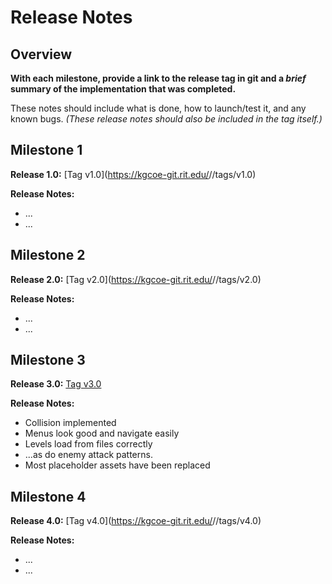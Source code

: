 # Release Notes

## Overview
**With each milestone, provide a link to the release tag in git and a _brief_ summary of the implementation that was completed.**

These notes should include what is done, how to launch/test it, and any known bugs. _(These release notes should also be included in the tag itself.)_

## Milestone 1
**Release 1.0:** [Tag v1.0](https://kgcoe-git.rit.edu/<OWNER USERNAME>/<REPO NAME>/tags/v1.0)

**Release Notes:**
- ...
- ...

## Milestone 2
**Release 2.0:** [Tag v2.0](https://kgcoe-git.rit.edu/<OWNER USERNAME>/<REPO NAME>/tags/v2.0)

**Release Notes:**
- ...
- ...

## Milestone 3
**Release 3.0:** [Tag v3.0](https://kgcoe-git.rit.edu/eh8582/gdaps2-2185-section_2_Team_3/tags/3.0)


**Release Notes:**
- Collision implemented
- Menus look good and navigate easily
- Levels load from files correctly
- ...as do enemy attack patterns.
- Most placeholder assets have been replaced

## Milestone 4
**Release 4.0:** [Tag v4.0](https://kgcoe-git.rit.edu/<OWNER USERNAME>/<REPO NAME>/tags/v4.0)

**Release Notes:**
- ...
- ...
